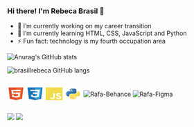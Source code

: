 ### Hi there! I'm Rebeca Brasil 👋

- 🔭 I’m currently working on my career transition
- 🌱 I’m currently learning HTML, CSS, JavaScript and Python 
- ⚡ Fun fact: technology is my fourth occupation area
 
![Anurag's GitHub stats](https://github-readme-stats.vercel.app/api?username=brasillrebeca&show_icons=true&theme=transparent)

![brasillrebeca GitHub langs](https://github-readme-stats.vercel.app/api/top-langs?username=brasillrebeca&layout-compact&langs_count=16&theme=transparent)

<div style="display: inline_block"><br>
  <img align="center" alt="Rafa-HTML" height="30" width="40" src="https://raw.githubusercontent.com/devicons/devicon/master/icons/html5/html5-original.svg">
  <img align="center" alt="Rafa-CSS" height="30" width="40" src="https://raw.githubusercontent.com/devicons/devicon/master/icons/css3/css3-original.svg">
  <img align="center" alt="Rafa-Js" height="30" width="40" src="https://raw.githubusercontent.com/devicons/devicon/master/icons/javascript/javascript-plain.svg">
  <img align="center" alt="Rafa-Python" height="30" width="40" src="https://raw.githubusercontent.com/devicons/devicon/master/icons/python/python-original.svg">
  <img align="center" alt="Rafa-Behance" height="30" width="40" src="https://cdn.jsdelivr.net/gh/devicons/devicon@latest/icons/behance/behance-original.svg" /> 
  <img align="center" alt="Rafa-Figma" height="30" width="40" src="https://cdn.jsdelivr.net/gh/devicons/devicon@latest/icons/figma/figma-original.svg" />
</div>

##

<div> 
  <a href = "mailto:contatorafaballerini@gmail.com"><img src="https://img.shields.io/badge/-Gmail-%23333?style=for-the-badge&logo=gmail&logoColor=white" target="_blank"></a>
  <a href="https://www.linkedin.com/in/brasillrebeca/" target="_blank"><img src="https://img.shields.io/badge/-LinkedIn-%230077B5?style=for-the-badge&logo=linkedin&logoColor=white" target="_blank"></a> 
  
</div>

